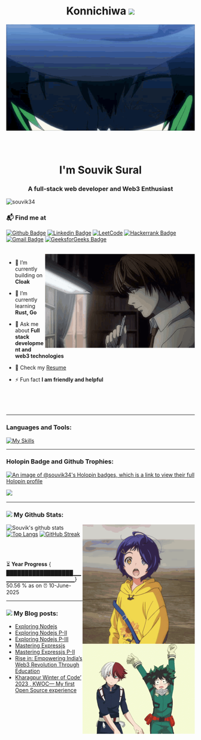 <div align="center">
  <h1 align="center">Konnichiwa <img src="https://github.com/TheDudeThatCode/TheDudeThatCode/blob/master/Assets/Hi.gif" width="35" /> </h1>
<img hight="300" width="700" alt="GIF" align="center" src="https://github.com/Souvik34/Souvik34/blob/main/assets/one%20gif.gif?raw=true">
</div>
<br>


  <br> <h1 align="center"> I'm Souvik Sural</h1>
<h3 align="center">A full-stack web developer and Web3 Enthusiast</h3> 
<p align="left"> <img src="https://komarev.com/ghpvc/?username=souvik34&label=Profile%20views&color=0e75b6&style=flat" alt="souvik34" /> </p>

### 📬 Find me at
[![Github Badge](http://img.shields.io/badge/-Github-black?style=flat-square&logo=github&link=https://github.com/Souvik34/)](https://github.com/Souvik34/) 
[![Linkedin Badge](https://img.shields.io/badge/-LinkedIn-blue?style=flat-square&logo=Linkedin&logoColor=white&link=https://www.linkedin.com/in/souvik-sural/)](https://www.linkedin.com/in/souvik-sural/)
[![LeetCode](https://img.shields.io/badge/LeetCode-000000?style=for-the-badge&logo=LeetCode&logoColor=#d16c06&link:https://leetcode.com/https://leetcode.com/souvik13109/)](https://leetcode.com/https://leetcode.com/souvik13109/)
[![Hackerrank Badge](https://img.shields.io/badge/-Hackerrank-2EC866?style=flat-square&logo=HackerRank&logoColor=white&link=https://www.hackerrank.com/profile/souvik13109)](https://www.hackerrank.com/profile/souvik13109)
[![Gmail Badge](https://img.shields.io/badge/-Gmail-d14836?style=flat-square&logo=Gmail&logoColor=white&link=mailto:souvik13109@gmail.com)](mailto:souvik13109@gmail.com)
[![GeeksforGeeks Badge](https://img.shields.io/badge/-GeeksforGeeks-0F9D58?style=flat-square&logo=GeeksforGeeks&logoColor=white&link=https://auth.geeksforgeeks.org/user/souvik13109)](https://auth.geeksforgeeks.org/user/souvik13109)

<br>



<img align= "right" alt= "coding" width= "400" src= "https://github.com/Souvik34/Souvik34/blob/main/assets/two.gif">

- 🔭 I’m currently building on **Cloak**
  
- 🌱 I’m currently learning **Rust, Go**

- 💬 Ask me about **Full stack development and web3 technologies**
  
- 📄 Check my [Resume](https://drive.google.com/file/d/1s9fpsIUSdDqeoHbz9gWfD0CQ0xne5idn/view?usp=sharing)
  
- ⚡ Fun fact **I am friendly and helpful**

<br>
<br>
<br>

---

<h3 align="left">Languages and Tools:</h3>
<p align="center">

[![My Skills](https://skillicons.dev/icons?i=js,html,css,react,mongodb,express,nodejs,figma,c,cs,cpp,docker,dotnet,java,kubernetes,firebase,git,gitlab,linux,materialui,matlab,mysql,nextjs,notion,npm,appwrite,arduino,autocad,bash,bootstrap,postman,prisma,py,redux,replit,sass,netlify,solidity,svelte,tailwind,threejs,ts,vercel,vite,vscode,visualstudio,rust)](https://skillicons.dev)
     
</p>

---


<h3 align="left">Holopin Badge and Github Trophies:</h3>

[![An image of @souvik34's Holopin badges, which is a link to view their full Holopin profile](https://holopin.me/souvik34)](https://holopin.io/@souvik34)
<p align="left"> <a href="https://github.com/ryo-ma/github-profile-trophy"><img src="https://github-profile-trophy.vercel.app/?username=souvik34 alt="souvik34" /></a> </p>

---


### <img src='https://media1.giphy.com/media/du3J3cXyzhj75IOgvA/giphy.gif?cid=ecf05e47x2g034i9pzwtzzsd3xgg2w9nr94t4tflbbgo3008&rid=giphy.gif' width='25' /> My Github Stats:
<img align= "right" alt= "coding" width= "300" src= "https://github.com/Souvik34/Souvik34/blob/main/assets/badge.gif">

![Souvik's github stats](https://github-readme-stats.vercel.app/api?username=souvik34&show_icons=true&title_color=ffc857&icon_color=8ac926&text_color=daf7dc&bg_color=151515&hide=issues&count_private=true&include_all_commits=true)
[![Top Langs](https://github-readme-stats.vercel.app/api/top-langs/?username=souvik34&layout=compact&text_color=daf7dc&bg_color=151515&hide=css,html,php)](https://github.com/souvik34/github-readme-stats)
[![GitHub Streak](https://github-readme-streak-stats.herokuapp.com/?user=souvik34&theme=dark)](https://git.io/streak-stats)







 <br>
 <br>

 
⏳ **Year Progress** { ██████████████████▁▁▁▁▁▁▁▁▁▁▁▁▁▁▁▁▁▁▁} 50.56 % as on ⏰ 10-June-2025

---

### <img src = "https://media1.giphy.com/media/JZ40cnfnN11KycrvMF/giphy.gif?cid=ecf05e47a0n3gi1bfqntqmob8g9aid1oyj2wr3ds3mg700bl&rid=giphy.gif" width = '23' /> My Blog posts:
<!-- BLOG-POST-LIST:START -->
 <img align= "right" alt= "coding" width= "300" src= "https://github.com/Souvik34/Souvik34/blob/main/assets/read.gif">
 
- [Exploring Nodejs](https://souviksural.hashnode.dev/exploring-nodejs)
- [Exploring Nodejs P-II](https://souviksural.hashnode.dev/exploring-nodejs-p-ii)
- [Exploring Nodejs P-III](https://souviksural.hashnode.dev/exploring-nodejs-p-iii)
- [Mastering Expressjs](https://souviksural.hashnode.dev/mastering-expressjs)
- [Mastering Expressjs P-II](https://souviksural.hashnode.dev/mastering-expressjs-p-ii)
- [Rise in: Empowering India’s Web3 Revolution Through Education](https://medium.com/@souvik13109/rise-in-empowering-indias-web3-revolution-through-education-2b9f95926c6f)
- [Kharagpur Winter of Code’ 2023 , KWOC— My first Open Source experience](https://medium.com/@souvik13109/kharagpur-winter-of-code-2023-kwoc-my-first-open-source-experience-77568f21e168)
 
<!-- BLOG-POST-LIST:END -->

